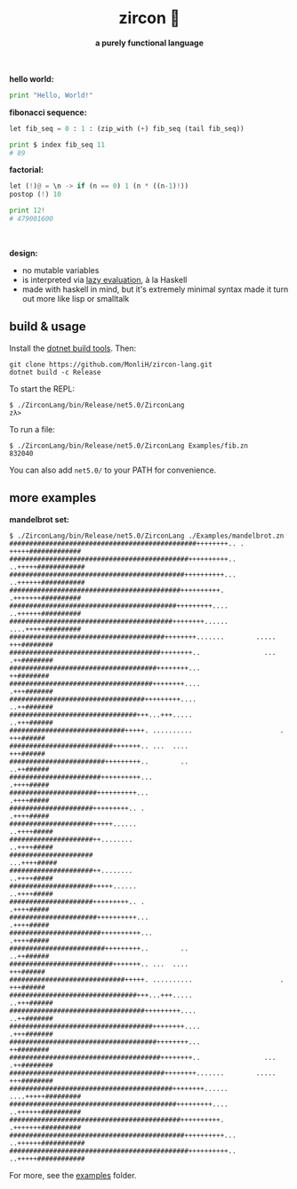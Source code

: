 
<div align=center>
    <!--<img src="images/logo.png" width=200 align=center></img>-->
    <h1>zircon 💎</h1>
    <b>a purely functional language</b>
</div>
<br>
<br>

**hello world:**
```python
print "Hello, World!"
```

**fibonacci sequence:**
```python
let fib_seq = 0 : 1 : (zip_with (+) fib_seq (tail fib_seq))

print $ index fib_seq 11
# 89
```

**factorial:**
```python
let (!)@ = \n -> if (n == 0) 1 (n * ((n-1)!))
postop (!) 10

print 12!
# 479001600
```

<br>

**design:**
* no mutable variables
* is interpreted via [lazy evaluation](https://en.wikipedia.org/wiki/Lazy_evaluation), à la Haskell
* made with haskell in mind, but it's extremely minimal syntax made it turn out more like lisp or smalltalk


## build & usage
Install the [dotnet build tools](https://dotnet.microsoft.com/). Then:

```
git clone https://github.com/MonliH/zircon-lang.git
dotnet build -c Release
```

To start the REPL:
```
$ ./ZirconLang/bin/Release/net5.0/ZirconLang
zλ> 
```

To run a file:
```
$ ./ZirconLang/bin/Release/net5.0/ZirconLang Examples/fib.zn
832040
```

You can also add `net5.0/` to your PATH for convenience.

## more examples

**mandelbrot set:**

```
$ ./ZirconLang/bin/Release/net5.0/ZirconLang ./Examples/mandelbrot.zn
###############################################++++++++.. .  +++++#############
#############################################++++++++++..   ..+++++############
############################################++++++++++...   ..++++++###########
###########################################++++++++++.       .+++++++##########
##########################################+++++++++....      ..++++++##########
#########################################++++++++......      ....+++++#########
#######################################++++++++.......        ..... +++########
######################################++++++++..                ... .++########
#####################################++++++++...                     ++########
####################################++++++++....                    .+++#######
##################################+++++++++....                     ..++#######
################################+++...+++.....                      ..+++######
#############################+++++. ..........                      . +++######
##########################+++++++.. ...  ....                         +++######
########################+++++++++..        ..                        ..++######
#######################++++++++++...                                 .++++#####
######################++++++++++...                                  .++++#####
#####################+++++++++.. .                                   .++++#####
#####################+++++......                                    ..++++#####
#####################++........                                     ..++++#####
#####################                                              ...++++#####
#####################++........                                     ..++++#####
#####################+++++......                                    ..++++#####
#####################+++++++++.. .                                   .++++#####
######################++++++++++...                                  .++++#####
#######################++++++++++...                                 .++++#####
########################+++++++++..        ..                        ..++######
##########################+++++++.. ...  ....                         +++######
#############################+++++. ..........                      . +++######
################################+++...+++.....                      ..+++######
##################################+++++++++....                     ..++#######
####################################++++++++....                    .+++#######
#####################################++++++++...                     ++########
######################################++++++++..                ... .++########
#######################################++++++++.......        ..... +++########
#########################################++++++++......      ....+++++#########
##########################################+++++++++....      ..++++++##########
###########################################++++++++++.       .+++++++##########
############################################++++++++++...   ..++++++###########
#############################################++++++++++..   ..+++++############
```

For more, see the [examples](https://github.com/MonLiH/zircon/tree/master/Examples) folder.
